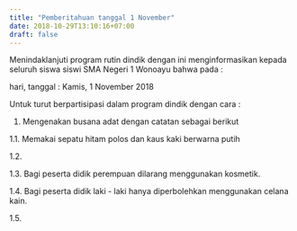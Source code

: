 ```yaml
---
title: "Pemberitahuan tanggal 1 November"
date: 2018-10-29T13:10:16+07:00
draft: false
---
```


Menindaklanjuti program rutin dindik dengan ini menginformasikan kepada seluruh siswa siswi SMA Negeri 1 Wonoayu bahwa pada :

hari, tanggal : Kamis, 1 November 2018

Untuk turut berpartisipasi dalam program dindik dengan cara :

1. Mengenakan busana adat dengan catatan sebagai berikut 

1.1. Memakai sepatu hitam polos dan kaus kaki berwarna putih

1.2. 

1.3. Bagi peserta didik perempuan dilarang menggunakan kosmetik.

1.4. Bagi peserta didik laki - laki hanya diperbolehkan menggunakan celana kain.

1.5. 
